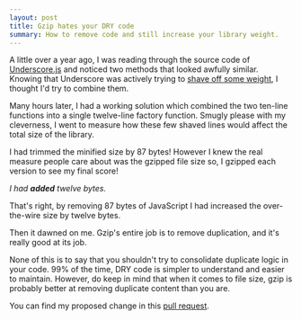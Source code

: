 ```yaml
---
layout: post
title: Gzip hates your DRY code
summary: How to remove code and still increase your library weight.
---
```


A little over a year ago, I was reading through the source code of [Underscore.js] and noticed two methods that looked awfully similar. Knowing that Underscore was actively trying to [shave off some weight], I thought I'd try to combine them.

Many hours later, I had a working solution which combined the two ten-line functions into a single twelve-line factory function. Smugly please with my cleverness, I went to measure how these few shaved lines would affect the total size of the library.

I had trimmed the minified size by 87 bytes! However I knew the real measure people care about was the gzipped file size so, I gzipped each version to see my final score!

_I had **added** twelve bytes._

That's right, by removing 87 bytes of JavaScript I had increased the over-the-wire size by twelve bytes.

Then it dawned on me. Gzip's entire job is to remove duplication, and it's really good at its job.

None of this is to say that you shouldn't try to consolidate duplicate logic in your code. 99% of the time, DRY code is simpler to understand and easier to maintain. However, do keep in mind that when it comes to file size, gzip is probably better at removing duplicate content than you are.

You can find my proposed change in this [pull request](https://github.com/jashkenas/underscore/pull/2383).

[Underscore.js]: http://underscorejs.org/
[shave off some weight]: https://github.com/jashkenas/underscore/issues/2060
[DRYer]: https://en.wikipedia.org/wiki/Don't_repeat_yourself